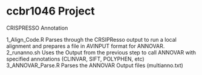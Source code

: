 # ccbr1046 Project 
CRISPRESSO Annotation

1_Align_Code.R Parses through the CRSIPResso output to run a local alignment and prepares a file in AVINPUT format for ANNOVAR.
2_runanno.sh Uses the Output from the previous step to call ANNOVAR with specified annotations (CLINVAR, SIFT, POLYPHEN, etc)
3_ANNOVAR_Parse.R Parses the ANNOVAR Output files (multianno.txt)
